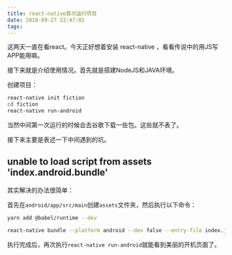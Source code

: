 ```yaml
---
title: react-native首次运行项目
date: 2018-09-27 22:47:01
tags:
---
```

这两天一直在看react。今天正好想着安装 react-native ，看看传说中的用JS写APP能用嘛。

接下来就是介绍使用情况。首先就是搭建NodeJS和JAVA环境。

创建项目：

```bash
react-native init fiction
cd fiction
react-native run-android
```

当然中间第一次运行的时候会去谷歌下载一些包。这些就不表了。

接下来主要是表述一下中间遇到的坑。

## unable to load script from assets 'index.android.bundle'

其实解决的办法很简单：

首先在`android/app/src/main`创建`assets`文件夹，然后执行以下命令：

```bash
yarn add @babel/runtime --dev

react-native bundle --platform android --dev false --entry-file index.js --bundle-output android/app/src/main/assets/index.android.bundle --assets-dest android/app/src/main/res
```

执行完成后，再次执行`react-native run-android`就能看到美丽的开机页面了。
